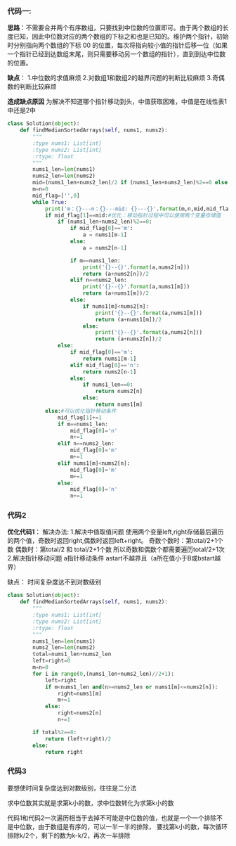 ### 代码一:
**思路**：不需要合并两个有序数组，只要找到中位数的位置即可。由于两个数组的长度已知，因此中位数对应的两个数组的下标之和也是已知的。维护两个指针，初始时分别指向两个数组的下标 00 的位置，每次将指向较小值的指针后移一位（如果一个指针已经到达数组末尾，则只需要移动另一个数组的指针），直到到达中位数的位置。

**缺点**：
1.中位数的求值麻烦
2.对数组1和数组2的越界问题的判断比较麻烦
3.奇偶数的判断比较麻烦

**造成缺点原因**
为解决不知道哪个指针移动到头，中值获取困难，中值是在线性表1中还是2中

```python
class Solution(object):
    def findMedianSortedArrays(self, nums1, nums2):
        """
        :type nums1: List[int]
        :type nums2: List[int]
        :rtype: float
        """
        nums1_len=len(nums1)
        nums2_len=len(nums2)
        mid=(nums1_len+nums2_len)/2 if (nums1_len+nums2_len)%2==0 else (nums1_len+nums2_len)//2+1
        m=n=0
        mid_flag=['',0]
        while True:
            print('m：{}---n：{}---mid: {}---{}'.format(m,n,mid,mid_flag))
            if mid_flag[1]==mid:#优化：移动指针过程中可以使用两个变量存储值
                if (nums1_len+nums2_len)%2==0:
                    if mid_flag[0]=='m':
                        a = nums1[m-1]
                    else:
                        a = nums2[n-1]

                    if m==nums1_len:
                        print('{}--{}'.format(a,nums2[n]))
                        return (a+nums2[n])/2
                    elif n==nums2_len:
                        print('{}--{}'.format(a,nums1[m]))
                        return (a+nums1[m])/2
                    else:
                        if nums1[m]<nums2[n]:
                            print('{}--{}'.format(a,nums1[m]))
                            return (a+nums1[m])/2
                        else:
                            print('{}--{}'.format(a,nums2[n]))
                            return (a+nums2[n])/2
                else:
                    if mid_flag[0]=='m':
                        return nums1[m-1]
                    elif mid_flag[0]=='n':
                        return nums2[n-1]
                    else:
                        if nums1_len==0:
                            return nums2[n]
                        else:
                            return nums1[m]
            else:#可以优化指针移动条件
                mid_flag[1]+=1
                if m==nums1_len:
                    mid_flag[0]='n'
                    n+=1
                elif n==nums2_len:
                    mid_flag[0]='m'
                    m+=1
                elif nums1[m]<nums2[n]:
                    mid_flag[0]='m'
                    m+=1
                else:
                    mid_flag[0]='n'
                    n+=1
```
### 代码2
**优化代码1**：
解决办法:
1.解决中值取值问题
使用两个变量left,right存储最后遍历的两个值，奇数时返回right,偶数时返回left+right。
奇数个数时：第total/2+1个数
偶数时：第total/2 和 total/2+1个数
所以奇数和偶数个都需要遍历total/2+1次
2.解决指针移动问题
a指针移动条件
    astart不越界且（a所在值小于B或bstart越界）

缺点：
    时间复杂度达不到对数级别
```python
class Solution(object):
    def findMedianSortedArrays(self, nums1, nums2):
        """
        :type nums1: List[int]
        :type nums2: List[int]
        :rtype: float
        """
        nums1_len=len(nums1)
        nums2_len=len(nums2)
        total=nums1_len+nums2_len
        left=right=0
        m=n=0
        for i in range(0,(nums1_len+nums2_len)//2+1):
            left=right
            if m<nums1_len and(n>=nums2_len or nums1[m]<=nums2[n]):
                right=nums1[m]
                m+=1
            else:
                right=nums2[n]
                n+=1

        if total%2==0:
            return (left+right)/2
        else:
            return right
```
### 代码3
要想使时间复杂度达到对数级别，往往是二分法

求中位数其实就是求第k小的数，求中位数转化为求第k小的数

代码1和代码2一次遍历相当于去掉不可能是中位数的值，也就是一个一个排除不是中位数，由于数组是有序的，可以一半一半的排除，
要找第k小的数，每次循环排除k/2个，剩下的数为k-k/2，再次一半排除


